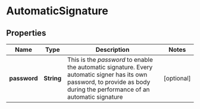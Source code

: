 

# AutomaticSignature

## Properties

Name | Type | Description | Notes
------------ | ------------- | ------------- | -------------
**password** | **String** | This is the _password_ to enable the automatic signature. Every automatic signer has its own password, to provide as body during the performance of an automatic signature  |  [optional]



